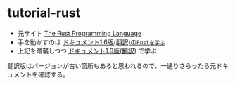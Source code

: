 # tutorial-rust

- 元サイト [The Rust Programming Language](https://doc.rust-lang.org/book/)
- 手を動かすのは [ドキュメント1.6版(翻訳)の`Rustを学ぶ`](https://doc.rust-jp.rs/the-rust-programming-language-ja/1.6/book/learn-rust.html)
- 上記を踏襲しつつ [ドキュメント1.9版(翻訳)](https://doc.rust-jp.rs/the-rust-programming-language-ja/1.9/book/) で学ぶ

翻訳版はバージョンが古い箇所もあると思われるので、一通りさらったら元ドキュメントを確認する。
